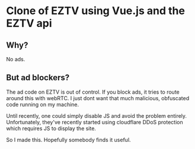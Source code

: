 # Clone of EZTV using Vue.js and the EZTV api

## Why?
No ads.

## But ad blockers?
The ad code on EZTV is out of control. If you block ads, it tries to route around this with webRTC. I just dont want that much malicious, obfuscated code running on my machine.

Until recently, one could simply disable JS and avoid the problem entirely. Unfortunately, they've recently started using cloudflare DDoS protection which requires JS to display the site.

So I made this. Hopefully somebody finds it useful.
